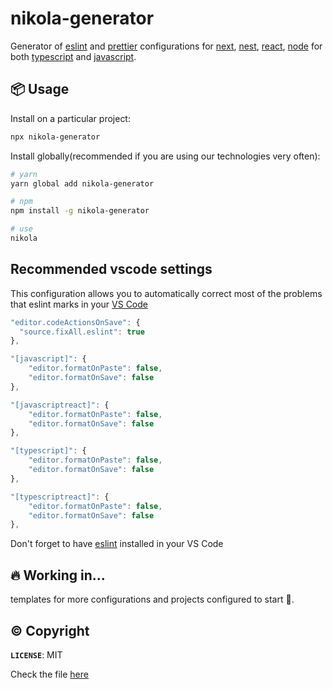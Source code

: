 # nikola-generator

Generator of [eslint](https://eslint.org/) and [prettier](https://prettier.io/) configurations for [next](https://nextjs.org/), [nest](https://nestjs.com/), [react](https://reactjs.org/), [node](https://nodejs.dev/) for both [typescript](https://www.typescriptlang.org/) and [javascript](https://www.javascript.com/).

## 📦 Usage

Install on a particular project:

```sh
npx nikola-generator
```

Install globally(recommended if you are using our technologies very often):

```sh
# yarn
yarn global add nikola-generator

# npm
npm install -g nikola-generator

# use
nikola
```

## Recommended vscode settings

This configuration allows you to automatically correct most of the problems that eslint marks in your [VS Code](https://code.visualstudio.com/)

```js
"editor.codeActionsOnSave": {
  "source.fixAll.eslint": true
},

"[javascript]": {
	"editor.formatOnPaste": false,
	"editor.formatOnSave": false
},

"[javascriptreact]": {
	"editor.formatOnPaste": false,
	"editor.formatOnSave": false
},

"[typescript]": {
	"editor.formatOnPaste": false,
	"editor.formatOnSave": false
},

"[typescriptreact]": {
	"editor.formatOnPaste": false,
	"editor.formatOnSave": false
},
```

Don't forget to have [eslint](https://marketplace.visualstudio.com/items?itemName=dbaeumer.vscode-eslint) installed in your VS Code

## 🔥 Working in...

templates for more configurations and projects configured to start 🚀.

## ©️ Copyright

**`LICENSE`**: MIT

Check the file [here](./LICENSE)
